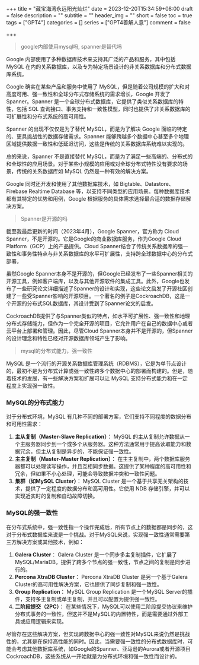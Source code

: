 +++
title = "藏宝海湾永远阳光灿烂"
date = 2023-12-20T15:34:59+08:00
draft = false
description = ""
subtitle = ""
header_img = ""
short = false
toc = true
tags = ["GPT4"]
categories = []
series = ["GPT4善解人意"]
comment = false

+++

> google内部使用mysql吗, spanner是替代吗

Google 内部使用了多种数据库技术来支持其广泛的产品和服务，其中包括 MySQL 在内的关系数据库，以及专为特定场景设计的非关系数据库和分布式数据库系统。

Google 确实在某些产品和服务中使用了 MySQL，但是随着公司规模的扩大和对高度可用、强一致性和全球分布式存储系统的需求增长，Google 开发了 Spanner。Spanner 是一个全球分布式数据库，它提供了类似关系数据库的特性，包括 SQL 查询接口、事务支持和一致性模型，同时也提供了非关系数据库的可扩展性和分布式系统的高可用性。

Spanner 的出现不仅仅是为了替代 MySQL，而是为了解决 Google 面临的特定的、更具挑战性的数据存储需求。Spanner 能够跨越多个数据中心甚至多个地理区域提供数据一致性和低延迟访问，这些是传统的关系数据库系统难以实现的。

总的来说，Spanner 不是直接替代 MySQL，而是为了满足一些高端的、分布式的和全球性的应用场景。对于某些小规模的应用或对全球分布式特性没有要求的场景，传统的关系数据库如 MySQL 仍然是一种有效的解决方案。

Google 同时还开发和使用了其他数据库技术，如 Bigtable、Datastore、Firebase Realtime Database 等，以支持不同类型的应用场景。每种数据库技术都有其特定的优势和用例，Google 根据服务的具体需求选择最合适的数据存储解决方案。

> Spanner是开源的吗

截至我最后更新的时间（2023年4月），Google Spanner，官方称为 Cloud Spanner，不是开源的。它是Google的商业数据库服务，作为Google Cloud Platform（GCP）上的产品提供。Cloud Spanner结合了传统关系数据库的强一致性和事务性特点与非关系数据库的水平可扩展性，支持跨全球数据中心的分布式部署。

虽然Google Spanner本身不是开源的，但Google已经发布了一些Spanner相关的开源工具，例如客户端库，以及与其他开源软件的集成工具。此外，Google也发布了一些研究论文详细描述了Spanner的设计和实现，这些论文启发了开源社区创建了一些受Spanner影响的开源项目。一个著名的例子是CockroachDB，这是一个开源的分布式SQL数据库，其设计受到了Spanner论文的启发。

CockroachDB提供了与Spanner类似的特点，如水平可扩展性、强一致性和地理分布式存储能力，但作为一个完全开源的项目，它允许用户在自己的数据中心或者云平台上部署和管理。因此，尽管Cloud Spanner本身并不是开源的，但Spanner的设计理念和特性已经对开源数据库领域产生了影响。

> mysql的分布式能力，强一致性

MySQL 是一个流行的开源关系数据库管理系统（RDBMS），它是为单节点设计的，最初不是为分布式计算或强一致性跨多个数据中心的部署而构建的。但是，随着技术的发展，有一些解决方案和扩展可以让 MySQL 支持分布式能力和在一定程度上实现强一致性。

### MySQL的分布式能力

对于分布式环境，MySQL 有几种不同的部署方案，它们支持不同程度的数据分布和可用性需求：

1. **主从复制（Master-Slave Replication）**： MySQL 的主从复制允许数据从一个主服务器同步到一个或多个从服务器。这种方法通常用于提高读取能力和数据冗余，但主从复制是异步的，不能保证强一致性。
2. **主主复制（Master-Master Replication）**： 在主主复制中，两个数据库服务器都可以处理读写操作，并且互相同步数据。这提供了某种程度的高可用性和冗余，但如果不小心处理，可能会导致数据冲突和一致性问题。
3. **集群（如MySQL Cluster）**： MySQL Cluster 是一个基于共享无关架构的技术，提供了一定程度的数据分布和高可用性。它使用 NDB 存储引擎，并可以实现近实时的复制和自动故障切换。

### MySQL的强一致性

在分布式系统中，强一致性指一个操作完成后，所有节点上的数据都是同步的，这对于分布式数据库来说是一个挑战。对于MySQL来说，实现强一致性通常需要第三方解决方案或其他技术，例如：

1. **Galera Cluster**： Galera Cluster 是一个同步多主复制插件，它扩展了MySQL/MariaDB，提供了跨多个节点的强一致性，节点之间的复制是同步进行的。
2. **Percona XtraDB Cluster**： Percona XtraDB Cluster 是另一个基于Galera Cluster的高可用性解决方案，它也提供了同步复制和强一致性。
3. **Group Replication**： MySQL Group Replication 是一个MySQL Server的插件，支持多主复制或单主复制，并且可以配置为提供强一致性。
4. **二阶段提交（2PC）**： 在某些情况下，MySQL可以使用二阶段提交协议来维护分布式事务的一致性，但这并不是MySQL的内置特性，而是需要通过外部工具或应用逻辑来实现。

尽管存在这些解决方案，但实现跨数据中心的强一致性对MySQL来说仍然是挑战性的，尤其是在保持高性能的同时。因此，当需要强一致性的分布式数据库时，可能会考虑其他数据库系统，如Google的Spanner、亚马逊的Aurora或者开源项目CockroachDB，这些系统从一开始就是为分布式环境和强一致性而设计的。
